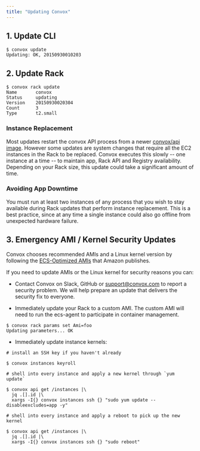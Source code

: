 ```yaml
---
title: "Updating Convox"
---
```


## 1. Update CLI

    $ convox update
    Updating: OK, 20150930010203

## 2. Update Rack

    $ convox rack update
    Name       convox
    Status     updating
    Version    20150930020304
    Count      3
    Type       t2.small

<div class="block-callout block-show-callout type-warning">
  <h3>Instance Replacement</h3>
  <p>Most updates restart the convox API process from a newer <a href="https://hub.docker.com/r/convox/api/">convox/api image</a>. However some updates are system changes that require all the EC2 instances in the Rack to be replaced. Convox executes this slowly -- one instance at a time -- to maintain app, Rack API and Registry availability. Depending on your Rack size, this update could take a significant amount of time.</p>
</div>

<div class="block-callout block-show-callout type-warning">
  <h3>Avoiding App Downtime</h3>
  <p>You must run at least two instances of any process that you wish to stay available during Rack updates that perform instance replacement. This is a best practice, since at any time a single instance could also go offline from unexpected hardware failure.</p>
</div>

## 3. Emergency AMI / Kernel Security Updates

Convox chooses recommended AMIs and a Linux kernel version by following the [ECS-Optimized AMIs](http://docs.aws.amazon.com/AmazonECS/latest/developerguide/launch_container_instance.html) that Amazon publishes.

If you need to update AMIs or the Linux kernel for security reasons you can:

* Contact Convox on Slack, GitHub or support@convox.com to report a security problem. We will help prepare an update that delivers the security fix to everyone.

* Immediately update your Rack to a custom AMI. The custom AMI will need to run the ecs-agent to participate in container management.

```
$ convox rack params set Ami=foo
Updating parameters... OK
```

* Immediately update instance kernels:

```
# install an SSH key if you haven't already

$ convox instances keyroll

# shell into every instance and apply a new kernel through `yum update`

$ convox api get /instances |\
  jq .[].id |\
  xargs -I{} convox instances ssh {} "sudo yum update --disableexcludes=app -y"

# shell into every instance and apply a reboot to pick up the new kernel

$ convox api get /instances |\
  jq .[].id |\
  xargs -I{} convox instances ssh {} "sudo reboot"
```
